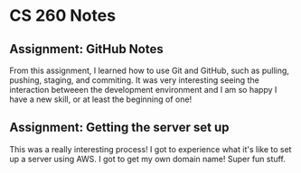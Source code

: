 # CS 260 Notes
## Assignment: GitHub Notes
From this assignment, I learned how to use Git and GitHub, such as pulling, pushing, staging, and commiting. It was very interesting seeing the interaction betweeen the development environment and I am so happy I have a new skill, or at least the beginning of one!

## Assignment: Getting the server set up
This was a really interesting process! I got to experience what it's like to set up a server using AWS. I got to get my own domain name! Super fun stuff.
